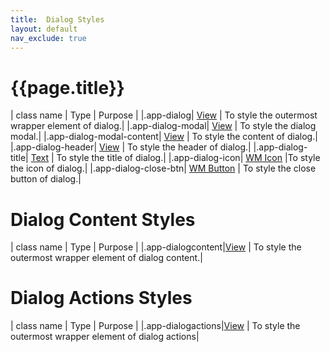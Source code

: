 ```yaml
---
title:  Dialog Styles
layout: default
nav_exclude: true
---
```

# {{page.title}}

| class name  | Type | Purpose |
|.app-dialog| [View](../view.style.html) | To style the outermost wrapper element of dialog.|
|.app-dialog-modal| [View](../view.style.html) | To style the dialog modal.|
|.app-dialog-modal-content| [View](../view.style.html) | To style the content of dialog.|
|.app-dialog-header| [View](../view.style.html) | To style the header of dialog.|
|.app-dialog-title| [Text](../text.style.html) | To style the title of dialog.|
|.app-dialog-icon| [WM Icon](../basic/icon.style.html) |To style the icon of dialog.|
|.app-dialog-close-btn| [WM Button](../basic/button.style.html) | To style the close button of dialog.|

# Dialog Content Styles

| class name  | Type | Purpose |
|.app-dialogcontent|[View](../view.style.html) | To style the outermost wrapper element of dialog content.|

# Dialog Actions Styles

| class name  | Type | Purpose |
|.app-dialogactions|[View](../view.style.html) | To style the outermost wrapper element of dialog actions|
